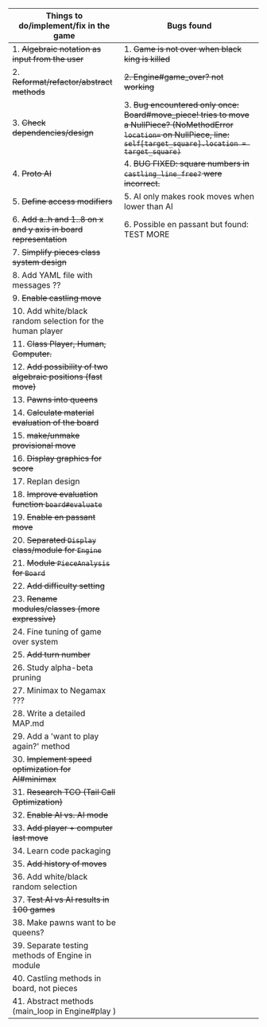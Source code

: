 | Things to do/implement/fix in the game | Bugs found |
| ---------------------------------------|--------------------------------- |
| 1. ~~Algebraic notation as input from the user~~ | 1. ~~Game is not over when black king is killed~~
| 2. ~~Reformat/refactor/abstract methods~~ | ~~2. Engine#game_over? not working~~
| 3. ~~Check dependencies/design~~ | 3. ~~Bug encountered only once: Board#move_piece! tries to move a NullPiece? (NoMethodError `location=` on NullPiece, line: `self[target_square].location = target_square)`~~
| 4. ~~Proto AI~~ | 4. ~~BUG FIXED: square numbers in `castling_line_free?` were incorrect.~~
| 5. ~~Define access modifiers~~ | 5. AI only makes rook moves when lower than AI
| 6. ~~Add a..h and 1..8 on x and y axis in board representation~~ | 6. Possible en passant but found: TEST MORE
| 7. ~~Simplify pieces class system design~~ |
| 8. Add YAML file with messages ?? |
| 9. ~~Enable castling move~~ |
| 10. Add white/black random selection for the human player |
| 11. ~~Class Player, Human, Computer.~~ |
| 12. ~~Add possibility of two algebraic positions (fast move)~~ |
| 13. ~~Pawns into queens~~ |
| 14. ~~Calculate material evaluation of the board~~ |
| 15. ~~make/unmake provisional move~~ |
| 16. ~~Display graphics for score~~ |
| 17. Replan design |
| 18. ~~Improve evaluation function `board#evaluate`~~ |
| 19. ~~Enable en passant move~~ |
| 20. ~~Separated `Display` class/module for `Engine`~~ |
| 21. ~~Module `PieceAnalysis` for `Board`~~ |
| 22. ~~Add difficulty setting~~ |
| 23. ~~Rename modules/classes (more expressive)~~ |
| 24. Fine tuning of game over system |
| 25. ~~Add turn number~~ |
| 26. Study alpha-beta pruning |
| 27. Minimax to Negamax ??? |
| 28. Write a detailed MAP.md |
| 29. Add a 'want to play again?' method |
| 30. ~~Implement speed optimization for AI#minimax~~ |
| 31. ~~Research TCO (Tail Call Optimization)~~ |
| 32. ~~Enable AI vs. AI mode~~ |
| 33. ~~Add player + computer last move~~ |
| 34. Learn code packaging |
| 35. ~~Add history of moves~~ |
| 36. Add white/black random selection |
| 37. ~~Test AI vs AI results in 100 games~~ |
| 38. Make pawns want to be queens? |
| 39. Separate testing methods of Engine in module |
| 40. Castling methods in board, not pieces |
| 41. Abstract methods (main_loop in Engine#play )

